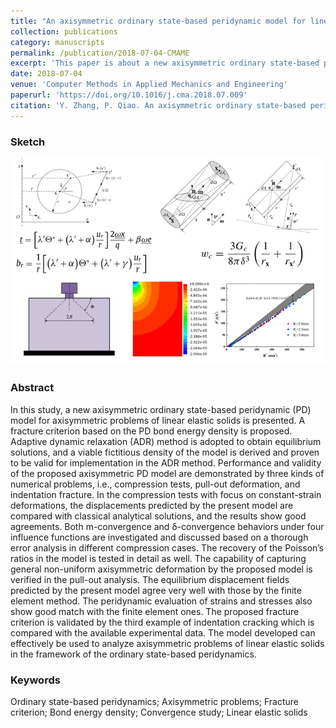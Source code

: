 ```yaml
---
title: "An axisymmetric ordinary state-based peridynamic model for linear elastic solids"
collection: publications
category: manuscripts
permalink: /publication/2018-07-04-CMAME
excerpt: 'This paper is about a new axisymmetric ordinary state-based peridynamic (PD) model for axisymmetric problems of linear elastic solids.'
date: 2018-07-04
venue: 'Computer Methods in Applied Mechanics and Engineering'
paperurl: 'https://doi.org/10.1016/j.cma.2018.07.009'
citation: 'Y. Zhang, P. Qiao. An axisymmetric ordinary state-based peridynamic model for linear elastic solids. Comput. Methods Appl. Mech. Eng. 2018, 341, 517.'
---
```

### Sketch
<p align="center">
  <img src="/images/2018-07-04-CMAME-p2.png">
</p>
<!--<center>Axisymmetric OSBPD：Bond force and critical bond energy density</center>-->

### Abstract
In this study, a new axisymmetric ordinary state-based peridynamic (PD) model for axisymmetric problems of linear elastic solids is presented. A fracture criterion based on the PD bond energy density is proposed. Adaptive dynamic relaxation (ADR) method is adopted to obtain equilibrium solutions, and a viable fictitious density of the model is derived and proven to be valid for implementation in the ADR method. Performance and validity of the proposed axisymmetric PD model are demonstrated by three kinds of numerical problems, i.e., compression tests, pull-out deformation, and indentation fracture. In the compression tests with focus on constant-strain deformations, the displacements predicted by the present model are compared with classical analytical solutions, and the results show good agreements. Both m-convergence and δ-convergence behaviors under four influence functions are investigated and discussed based on a thorough error analysis in different compression cases. The recovery of the Poisson’s ratios in the model is tested in detail as well. The capability of capturing general non-uniform axisymmetric deformation by the proposed model is verified in the pull-out analysis. The equilibrium displacement fields predicted by the present model agree very well with those by the finite element method. The peridynamic evaluation of strains and stresses also show good match with the finite element ones. The proposed fracture criterion is validated by the third example of indentation cracking which is compared with the available experimental data. The model developed can effectively be used to analyze axisymmetric problems of linear elastic solids in the framework of the ordinary state-based peridynamics.

### Keywords
Ordinary state-based peridynamics; Axisymmetric problems; Fracture criterion; Bond energy density; Convergence study; Linear elastic solids

